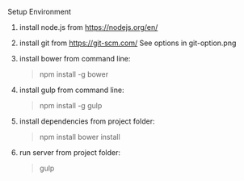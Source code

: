 Setup Environment

1. install node.js from https://nodejs.org/en/


2. install git from https://git-scm.com/
	See options in git-option.png


3. install bower from command line: 
	> npm install -g bower


4. install gulp from command line: 
	> npm install -g gulp


5. install dependencies from project folder:
	> npm install
	> bower install

6. run server from project folder:
	> gulp